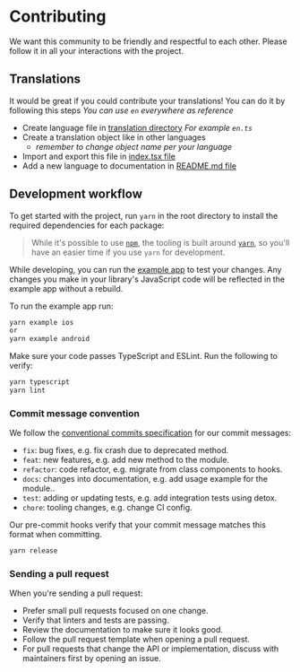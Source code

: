 # Contributing

We want this community to be friendly and respectful to each other. Please follow it in all your interactions with the project.

## Translations
It would be great if you could contribute your translations! You can do it by following this steps
*You can use `en` everywhere as reference*

* Create language file in [translation directory](/src/translation/)
*For example `en.ts`*
* Create a translation object like in other languages
  * *remember to change object name per your language*
* Import and export this file in [index.tsx file](/src/index.tsx)
* Add a new language to documentation in [README.md file](/README.md#pre-defined)

## Development workflow

To get started with the project, run `yarn` in the root directory to install the required dependencies for each package:
> While it's possible to use [`npm`](https://github.com/npm/cli), the tooling is built around [`yarn`](https://classic.yarnpkg.com/), so you'll have an easier time if you use `yarn` for development.

While developing, you can run the [example app](/example/) to test your changes. Any changes you make in your library's JavaScript code will be reflected in the example app without a rebuild.

To run the example app run:

```sh
yarn example ios
or
yarn example android
```

Make sure your code passes TypeScript and ESLint. Run the following to verify:

```sh
yarn typescript
yarn lint
```

### Commit message convention

We follow the [conventional commits specification](https://www.conventionalcommits.org/en) for our commit messages:

- `fix`: bug fixes, e.g. fix crash due to deprecated method.
- `feat`: new features, e.g. add new method to the module.
- `refactor`: code refactor, e.g. migrate from class components to hooks.
- `docs`: changes into documentation, e.g. add usage example for the module..
- `test`: adding or updating tests, e.g. add integration tests using detox.
- `chore`: tooling changes, e.g. change CI config.

Our pre-commit hooks verify that your commit message matches this format when committing.

```sh
yarn release
```

### Sending a pull request

When you're sending a pull request:
- Prefer small pull requests focused on one change.
- Verify that linters and tests are passing.
- Review the documentation to make sure it looks good.
- Follow the pull request template when opening a pull request.
- For pull requests that change the API or implementation, discuss with maintainers first by opening an issue.
